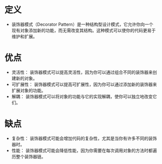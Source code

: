 # 定义
+ 装饰器模式（Decorator Pattern）是一种结构型设计模式，它允许你向一个现有对象添加新的功能，而无需改变其结构。这种模式可以使你的代码更易于维护和扩展。

# 优点
+ 灵活性： 装饰器模式可以提高灵活性，因为你可以通过组合不同的装饰器来创建新的对象。
+ 可扩展性： 装饰器模式可以提高可扩展性，因为你可以通过添加新的装饰器来扩展对象的功能。
+ 解耦： 装饰器模式可以将对象的功能与它的实现解耦，使你可以独立地改变它们。

# 缺点
+ 复杂性： 装饰器模式可能会增加代码的复杂性，尤其是当你有许多不同的装饰器时。
+ 性能： 装饰器模式可能会降低性能，因为你需要在每次调用对象的方法时都遍历整个装饰器链。
